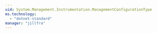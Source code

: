 ```yaml
---
uid: System.Management.Instrumentation.ManagementConfigurationType
ms.technology: 
  - "dotnet-standard"
manager: "jillfra"
---
```

